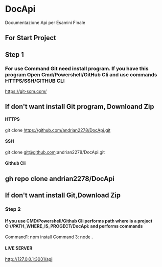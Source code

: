 # DocApi
 Documentazione Api per Esamini Finale
## For Start Project
## Step 1
###  For use Command Git need install program. If you have this program Open Cmd/Powershell/GitHub Cli and use commands HTTPS/SSH/GITHUB CLI
https://git-scm.com/
## If don't want install Git program, Downloand Zip
#### HTTPS
git clone https://github.com/andrian2278/DocApi.git
#### SSH
git clone git@github.com:andrian2278/DocApi.git
#### Github Cli
gh repo clone andrian2278/DocApi
--
## If don't want install Git,Download Zip
### Step 2 
#### If you use CMD/Powershell/Github Cli performs path where is a project C://PATH_WHERE_IS_PROGECT/DocApi: and performs commands
 Command1: npm install 
 Command 3: node .
#### LIVE SERVER
http://127.0.0.1:3001/api
